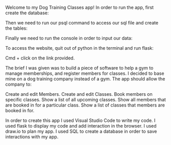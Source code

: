 Welcome to my Dog Training Classes app!
In order to run the app, first create the database:

<!-- createdb booking_manager -->

Then we need to run our psql command to access our sql file and create the tables:

<!-- psql -d booking_manager -f db/booking_manager.sql -->

Finally we need to run the console in order to input our data:

<!-- python3 console.py -->

To access the website, quit out of python in the terminal and run flask:

<!-- flask run -->

Cmd + click on the link provided.

The brief I was given was to build a piece of software to help a gym to manage memberships, and register members for classes. I decided to base mine on a dog training company instead of a gym. The app should allow the company to:

Create and edit Members.
Create and edit Classes.
Book members on specific classes.
Show a list of all upcoming classes.
Show all members that are booked in for a particular class.
Show a list of classes that members are booked in for.

In order to create this app I used Visual Studio Code to write my code.
I used flask to display my code and add interaction in the browser.
I used draw.io to plan my app.
I used SQL to create a database in order to save interactions with my app.

